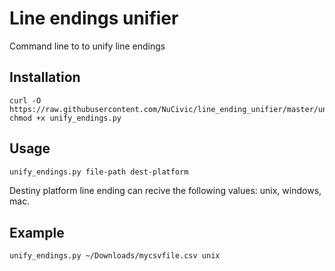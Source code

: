 # Line endings unifier
Command line to to unify line endings

## Installation
```
curl -O https://raw.githubusercontent.com/NuCivic/line_ending_unifier/master/unify_endings.py
chmod +x unify_endings.py
```

## Usage

```bash
unify_endings.py file-path dest-platform
```

Destiny platform line ending can recive the following values: unix, windows, mac.

## Example 

```bash
unify_endings.py ~/Downloads/mycsvfile.csv unix
```

